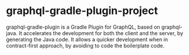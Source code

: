 # graphql-gradle-plugin-project
graphql-gradle-plugin is a Gradle Plugin for GraphQL, based on graphql-java. It accelerates the development for both the client and the server, by generating the Java code. It allows a quicker development when in contract-first approach, by avoiding to code the boilerplate code. 
